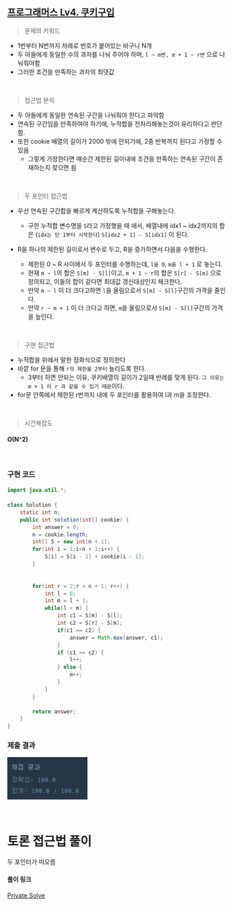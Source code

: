 ## [프로그래머스 Lv4. 쿠키구입](https://school.programmers.co.kr/learn/courses/30/lessons/49995)

> 문제의 키워드

- 1번부터 N번까지 차례로 번호가 붙어있는 바구니 N개
- 두 아들에게 동일한 수의 과자를 나눠 주어야 하며, `l ~ m번, m + 1 ~ r번` 으로 나눠줘야함
- 그러한 조건을 만족하는 과자의 최댓값


<br/>

> 접근법 분석

- 두 아들에게 동일한 연속된 구간을 나눠줘야 한다고 파악함
- 연속된 구간임을 만족하여야 하기에, 누적합을 전처리해놓는것이 유리하다고 판단함.
- 또한 cookie 배열의 길이가 2000 밖에 안되기에, 2중 반복까지 된다고 가정할 수 있음
    - 그렇게 가정한다면 매순간 제한된 길이내에 조건을 만족하는 연속된 구간이 존재하는지 찾으면 됨

<br/>

> 두 포인터 접근법

- 우선 연속된 구간합을 빠르게 계산하도록 누적합을 구해놓는다.
    - 구한 누적합 변수명을 `S`라고 가정했을 때 에서,  배열내에 idx1 ~ idx2까지의 합은 (`idx는 단 1부터 시작한다`) `S[idx2 + 1] - S[idx1]` 이 된다.

- R을 하나의 제한된 길이로서 변수로 두고, R을 증가하면서 다음을 수행한다.
    - 제한된 0 ~ R 사이에서 두 포인터를 수행하는데, `l을 0`, `m을 l + 1` 로 놓는다.
    - 현재 `m ~ l`의 합은 `S[m] - S[l]`이고, `m + 1 ~ r`의 합은 `S[r] - S[m]` 으로 정의되고, 이들의 합이 같다면 최대값 갱신대상인지 체크한다.
    - 만약 `m ~ l` 이 더 크다고하면 `l`을 올림으로서 `S[m] - S[l]`구간의 가격을 줄인다.
    - 만약 `r ~ m + 1` 이 더 크다고 하면, `m`을 올림으로서 `S[m] - S[l]`구간의 가격을 높인다.

<br/>

> 구현 접근법

- 누적합을 위에서 말한 점화식으로 정의한다
- 바깥 for 문을 통해 `r의 제한을 2부터` 늘리도록 한다.
    - 3부터 하면 안되는 이유, 쿠키배열의 길이가 2일때 반례를 맞게 된다. `그 이유는 m + 1 이 r 과 같을 수 있기 때문`이다.
- for문 안쪽에서 제한된 r번까지 내에 두 포인터를 활용하여 l과 m을 조정한다.

<br/>

> 시간복잡도

#### O(N^2)

<br/>

### 구현 코드

```java
import java.util.*;

class Solution {
    static int n;
    public int solution(int[] cookie) {
        int answer = 0;
        n = cookie.length;
        int[] S = new int[n + 1];
        for(int i = 1;i<n + 1;i++) {
            S[i] = S[i - 1] + cookie[i - 1];
        }
        
        
        for(int r = 2;r < n + 1; r++) {
            int l = 0;
            int m = l + 1;
            while(l < m) {
                int c1 = S[m] - S[l];
                int c2 = S[r] - S[m];
                if(c1 == c2) {
                    answer = Math.max(answer, c1);
                }
                if (c1 >= c2) {
                    l++;
                } else {
                    m++;
                }
            }
        }
    
        return answer;
    }
}
```

### 제출 결과

![제출결과](./result.png)

<br>

# 토론 접근법 풀이

<p>두 포인터가 떠오름</p>

#### 풀이 링크

[Private Solve](https://github.com/The-Four-Error-Pickers/Algorithm-Study/blob/main/Private%20Solve/49995.%20%EC%BF%A0%ED%82%A4%20%EA%B5%AC%EC%9E%85/HaeChang/2024-11-8T104454/Solution.java)
